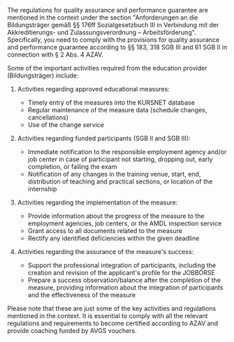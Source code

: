 The regulations for quality assurance and performance guarantee are mentioned in the context under the section "Anforderungen an die Bildungsträger gemäß §§ 176ff Sozialgesetzbuch III in Verbindung mit der Akkreditierungs- und Zulassungsverordnung – Arbeitsförderung". Specifically, you need to comply with the provisions for quality assurance and performance guarantee according to §§ 183, 318 SGB III and 61 SGB II in connection with § 2 Abs. 4 AZAV.

Some of the important activities required from the education provider (Bildungsträger) include:

1. Activities regarding approved educational measures:
   - Timely entry of the measures into the KURSNET database
   - Regular maintenance of the measure data (schedule changes, cancellations)
   - Use of the change service

2. Activities regarding funded participants (SGB II and SGB III):
   - Immediate notification to the responsible employment agency and/or job center in case of participant not starting, dropping out, early completion, or failing the exam
   - Notification of any changes in the training venue, start, end, distribution of teaching and practical sections, or location of the internship

3. Activities regarding the implementation of the measure:
   - Provide information about the progress of the measure to the employment agencies, job centers, or the AMDL inspection service
   - Grant access to all documents related to the measure
   - Rectify any identified deficiencies within the given deadline

4. Activities regarding the assurance of the measure's success:
   - Support the professional integration of participants, including the creation and revision of the applicant's profile for the JOBBÖRSE
   - Prepare a success observation/balance after the completion of the measure, providing information about the integration of participants and the effectiveness of the measure

Please note that these are just some of the key activities and regulations mentioned in the context. It is essential to comply with all the relevant regulations and requirements to become certified according to AZAV and provide coaching funded by AVGS vouchers.
